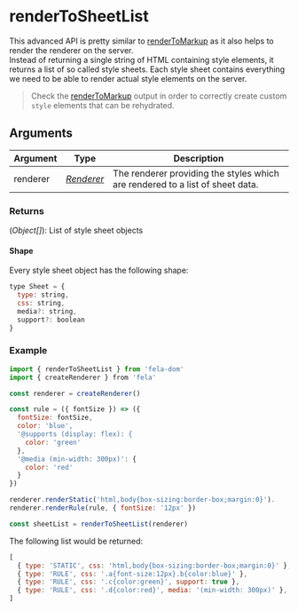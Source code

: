 # renderToSheetList

This advanced API is pretty similar to [renderToMarkup](renderToMarkup.md) as it also helps to render the renderer on the server.<br>
Instead of returning a single string of HTML containing style elements, it returns a list of so called style sheets.
Each style sheet contains everything we need to be able to render actual style elements on the server.

> Check the [renderToMarkup](renderToMarkup.md) output in order to correctly create custom `style` elements that can be rehydrated.

## Arguments
| Argument | Type | Description |
| --- | --- | --- |
| renderer | [*Renderer*](../fela/Renderer.md) | The renderer providing the styles which are rendered to a list of sheet data. |

### Returns
(*Object[]*): List of style sheet objects

#### Shape
Every style sheet object has the following shape:
```javascript
type Sheet = {
  type: string,
  css: string,
  media?: string,
  support?: boolean
}
```

### Example
```javascript
import { renderToSheetList } from 'fela-dom'
import { createRenderer } from 'fela'

const renderer = createRenderer()

const rule = ({ fontSize }) => ({
  fontSize: fontSize,
  color: 'blue',
  '@supports (display: flex): {
    color: 'green'
  },
  '@media (min-width: 300px)': {
    color: 'red'
  }
})

renderer.renderStatic('html,body{box-sizing:border-box;margin:0}').
renderer.renderRule(rule, { fontSize: '12px' })

const sheetList = renderToSheetList(renderer)
```

The following list would be returned:
```javascript
[
  { type: 'STATIC', css: 'html,body{box-sizing:border-box;margin:0}' },
  { type: 'RULE', css: '.a{font-size:12px}.b{color:blue}' },
  { type: 'RULE', css: '.c{color:green}', support: true },
  { type: 'RULE', css: '.d{color:red}', media: '(min-width: 300px)' },
]
```